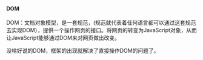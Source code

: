 #### DOM 

DOM：文档对象模型，是一套规范，(规范就代表着任何语言都可以通过这套规范去实现DOM），提供一个操作网页的接口。将网页的转变为JavaScript对象，从而让JavaScript能够通过DOM来对网页做出改变。



没啥好说的DOM，框架的出现就解决了直接操作DOM的问题了。


